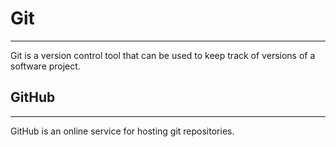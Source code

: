 # Git

---

Git is a version control tool that can be used to keep track of versions of a software project.

## GitHub

---

GitHub is an online service for hosting git repositories.

